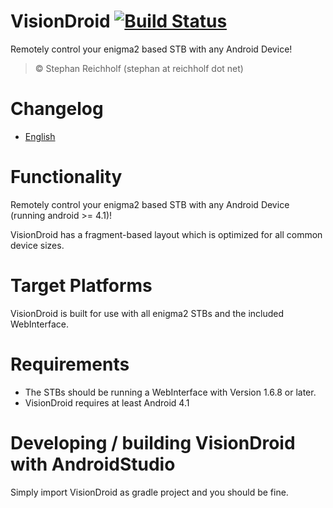 VisionDroid [![Build Status](https://travis-ci.org/OpenVisionE2/VisionDroid.svg?branch=master)](https://travis-ci.org/OpenVisionE2/VisionDroid)
==========

Remotely control your enigma2 based STB with any Android Device!

>© Stephan Reichholf (stephan at reichholf dot net)

# Changelog
* [English](app/res/raw/changelog.md)

# Functionality
Remotely control your enigma2 based STB with any Android Device (running android >= 4.1)!

VisionDroid has a fragment-based layout which is optimized for all common device sizes.

# Target Platforms
VisionDroid is built for use with all enigma2 STBs and the included WebInterface.

# Requirements
* The STBs should be running a WebInterface with Version 1.6.8 or later.
* VisionDroid requires at least Android 4.1

# Developing / building VisionDroid with AndroidStudio
Simply import VisionDroid as gradle project and you should be fine.
